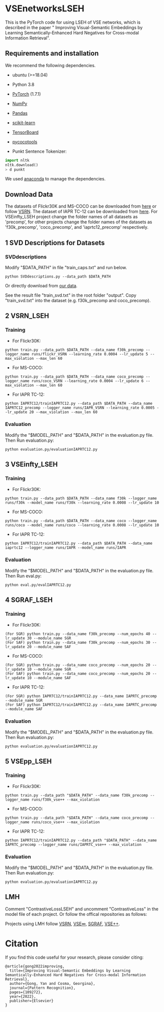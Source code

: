 # VSEnetworksLSEH
This is the PyTorch code for using LSEH of VSE networks, which is described in the paper " Improving Visual-Semantic Embeddings by Learning Semantically-Enhanced Hard Negatives for Cross-modal Information Retrieval".

## Requirements and installation
We recommend the following dependencies.
* ubuntu (>=18.04)

* Python 3.8

* [PyTorch](https://pytorch.org/) (1.7.1)

* [NumPy](https://numpy.org/) 

* [Pandas](https://pandas.pydata.org/)

* [scikit-learn](https://scikit-learn.org/stable/)

* [TensorBoard](https://github.com/TeamHG-Memex/tensorboard_logger) 

* [pycocotools](https://github.com/cocodataset/cocoapi) 

* Punkt Sentence Tokenizer:

``` python
import nltk
nltk.download()
> d punkt
``` 
We used [anaconda](https://www.anaconda.com/) to manage the dependencies.

## Download Data
The datasets of Flickr30K and MS-COCO can be downloaded from [here](https://drive.google.com/drive/u/0/folders/1os1Kr7HeTbh8FajBNegW8rjJf6GIhFqC) or follow [VSRN](https://github.com/KunpengLi1994/VSRN). The dataset of IAPR TC-12 can be downloaded from [here](https://drive.google.com/drive/folders/1wXY4nOqopy4H_9Rb6RByjCrK81WQ5Fnl). For VSEinfty_LSEH project change the folder names of all datasets as 'precomp', for other projects change the folder names of the datasets as 'f30k_precomp', 'coco_precomp', and 'iaprtc12_precomp' respectively.

## 1 SVD Descriptions for Datasets
### SVDdescriptions
Modify "$DATA_PATH" in file "train_caps.txt" and run below.
``` 
python SVDdescriptions.py --data_path $DATA_PATH
``` 
Or directly download from [our data](https://drive.google.com/drive/folders/1wXY4nOqopy4H_9Rb6RByjCrK81WQ5Fnl).

See the result file "train_svd.txt" in the root folder "output". Copy "train_svd.txt" into the dataset (e.g. f30k_precomp and coco_precomp).

## 2 VSRN_LSEH
### Training
* For Flickr30K:
``` 
python train.py --data_path $DATA_PATH --data_name f30k_precomp --logger_name runs/flickr_VSRN --learning_rate 0.0004 --lr_update 5 --max_violation --max_len 60
``` 
* For MS-COCO:
``` 
python train.py --data_path $DATA_PATH --data_name coco_precomp --logger_name runs/coco_VSRN --learning_rate 0.0004 --lr_update 6 --max_violation --max_len 60
``` 
* For IAPR TC-12:
``` 
python IAPRTC12/trainIAPRTC12.py --data_path $DATA_PATH --data_name IAPRTC12_precomp --logger_name runs/IAPR_VSRN --learning_rate 0.0005 --lr_update 20 --max_violation --max_len 60
```

### Evaluation
Modify the "$MODEL_PATH" and "$DATA_PATH" in the evaluation.py file. Then Run evaluation.py:
``` 
python evaluation.py/evaluationIAPRTC12.py
``` 

## 3 VSEinfty_LSEH
### Training
* For Flickr30K:
``` 
python train.py --data_path $DATA_PATH --data_name f30k --logger_name runs/f30k --model_name runs/f30k --learning_rate 0.0008 --lr_update 10
``` 
* For MS-COCO:
``` 
python train.py --data_path $DATA_PATH --data_name coco --logger_name runs/coco --model_name runs/coco --learning_rate 0.0008 --lr_update 10
``` 
* For IAPR TC-12:
``` 
python IAPRTC12/trainIAPRTC12.py --data_path $DATA_PATH --data_name iaprtc12 --logger_name runs/IAPR --model_name runs/IAPR
``` 

### Evaluation
Modify the "$MODEL_PATH" and "$DATA_PATH" in the evaluation.py file. Then Run eval.py:
``` 
python eval.py/evalIAPRTC12.py
``` 
## 4 SGRAF_LSEH
### Training
* For Flickr30K:
``` 
(For SGR) python train.py --data_name f30k_precomp --num_epochs 40 --lr_update 30 --module_name SGR
(For SAF) python train.py --data_name f30k_precomp --num_epochs 30 --lr_update 20 --module_name SAF
```
* For MS-COCO:
``` 
(For SGR) python train.py --data_name coco_precomp --num_epochs 20 --lr_update 10 --module_name SGR
(For SAF) python train.py --data_name coco_precomp --num_epochs 20 --lr_update 10 --module_name SAF
``` 
* For IAPR TC-12:
``` 
(For SGR) python IAPRTC12/trainIAPRTC12.py --data_name IAPRTC_precomp --module_name SGR
(For SAF) python IAPRTC12/trainIAPRTC12.py --data_name IAPRTC_precomp --module_name SAF
```

### Evaluation
Modify the "$MODEL_PATH" and "$DATA_PATH" in the evaluation.py file. Then Run evaluation.py:
``` 
python evaluation.py/evaluationIAPRTC12.py
``` 

## 5 VSEpp_LSEH
### Training
* For Flickr30K:
``` 
python train.py --data_path "$DATA_PATH" --data_name f30k_precomp --logger_name runs/f30k_vse++ --max_violation
``` 
* For MS-COCO:
``` 
python train.py --data_path "$DATA_PATH" --data_name coco_precomp --logger_name runs/coco_vse++ --max_violation
``` 
* For IAPR TC-12:
``` 
python IAPRTC12/trainIAPRTC12.py --data_path "$DATA_PATH" --data_name IAPRTC_precomp --logger_name runs/IAPRTC_vse++ --max_violation
``` 

### Evaluation
Modify the "$MODEL_PATH" and "$DATA_PATH" in the evaluation.py file. Then Run evaluation.py:
``` 
python evaluation.py/evaluationIAPRTC12.py
``` 

## LMH
Comment "ContrastiveLossLSEH" and uncomment "ContrastiveLoss" in the model file of each project. Or follow the offical repositories as follows:

Projects using LMH follow [VSRN](https://pytorch.org/), [VSE∞](https://github.com/woodfrog/vse_infty), [SGRAF](https://github.com/Paranioar/SGRAF), [VSE++](https://github.com/fartashf/vsepp).

# Citation
If you find this code useful for your research, please consider citing:
``` 
@article{gong2022improving,
  title={Improving Visual-Semantic Embeddings by Learning Semantically-Enhanced Hard Negatives for Cross-modal Information Retrieval},
  author={Gong, Yan and Cosma, Georgina},
  journal={Pattern Recognition},
  pages={109272},
  year={2022},
  publisher={Elsevier}
}
``` 

